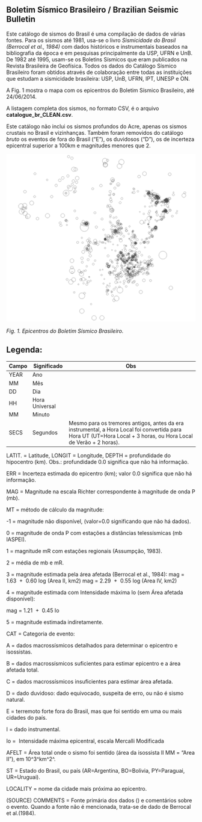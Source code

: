 ## Boletim Sísmico Brasileiro / Brazilian Seismic Bulletin


Este catálogo de sismos do Brasil é uma compilação de dados de várias
fontes. Para os sismos até 1981, usa-se o livro *Sismicidade do Brasil
(Berrocal et al., 1984)* com dados históricos e instrumentais baseados na
bibliografia da época e em pesquisas principalmente da USP, UFRN e UnB. 
De 1982 até 1995, usam-se os Boletins Sísmicos que eram publicados na
Revista Brasileira de Geofísica. Todos os dados do Catálogo Sísmico
Brasileiro foram obtidos através de colaboração entre todas as
instituições que estudam a sismicidade brasileira: USP, UnB, UFRN, IPT,
UNESP e ON.


A Fig. 1 mostra o mapa com os epicentros do Boletim Sísmico Brasileiro,
até 24/06/2014. 

A listagem completa dos sismos, no formato CSV, é o arquivo **catalogue\_br\_CLEAN.csv**.

Este catálogo não inclui os sismos profundos do Acre, apenas os sismos
crustais no Brasil e vizinhanças. Também foram removidos do catálogo *bruto* os eventos de fora do
Brasil (“E”), os duvidosos (“D”), os de incerteza epicentral superior a
100km e magnitudes menores que 2.


![mapa](map.png "mapa")


*Fig. 1. Epicentros do Boletim Sísmico Brasileiro.*



## Legenda:



Campo  | Significado | Obs
------ | ----------- | ---
YEAR | Ano | 
MM | Mês | 
DD | Dia |
HH | Hora Universal | 
MM | Minuto | 
SECS | Segundos | Mesmo para os tremores antigos, antes da era instrumental, a Hora Local foi convertida para Hora UT (UT=Hora Local + 3 horas, ou Hora Local de Verão + 2 horas).



LATIT. = Latitude, LONGIT = Longitude, DEPTH = profundidade do hipocentro (km).
Obs.: profundidade 0.0 significa que não há informação.


ERR = Incerteza estimada do epicentro (km); valor 0.0 significa que não
há informação.

MAG = Magnitude na escala Richter correspondente à magnitude de onda P
(mb).

MT = método de cálculo da magnitude:

-1 = magnitude não disponível, (valor=0.0 significando que não há
dados).

0 = magnitude de onda P com estações a distâncias telessísmicas (mb
IASPEI).

1 = magnitude mR com estações regionais (Assumpção, 1983).

2 = média de mb e mR.

3 = magnitude estimada pela área afetada (Berrocal et al., 1984):
mag = 1.63  +  0.60 log (Area II, km2)
mag = 2.29  +  0.55 log (Area IV, km2)

4 = magnitude estimada com Intensidade máxima Io (sem Área afetada
disponível):

mag = 1.21  +  0.45 Io

5 = magnitude estimada indiretamente.


CAT = Categoria de evento:

A = dados macrossísmicos detalhados para determinar o epicentro e
isossistas.

B = dados macrossísmicos suficientes para estimar epicentro e a área
afetada total.

C = dados macrossísmicos insuficientes para estimar área afetada.

D = dado duvidoso: dado equivocado, suspeita de erro, ou não é sismo
natural.

E = terremoto forte fora do Brasil, mas que foi sentido em uma ou mais
cidades do país.

I = dado instrumental.


Io =  Intensidade máxima epicentral, escala Mercalli Modificada

AFELT = Área total onde o sismo foi sentido (área da isossista II MM =
“Area II”), em 10^3^km^2^.

ST = Estado do Brasil, ou país (AR=Argentina, BO=Bolivia, PY=Paraguai,
UR=Uruguai).

LOCALITY = nome da cidade mais próxima ao epicentro.

(SOURCE) COMMENTS = Fonte primária dos dados () e comentários sobre o
evento. Quando a fonte não é mencionada, trata-se de dado de Berrocal et al.(1984).

